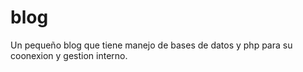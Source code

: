 # blog
Un pequeño blog que tiene manejo de bases de datos y php para su coonexion y gestion interno.
